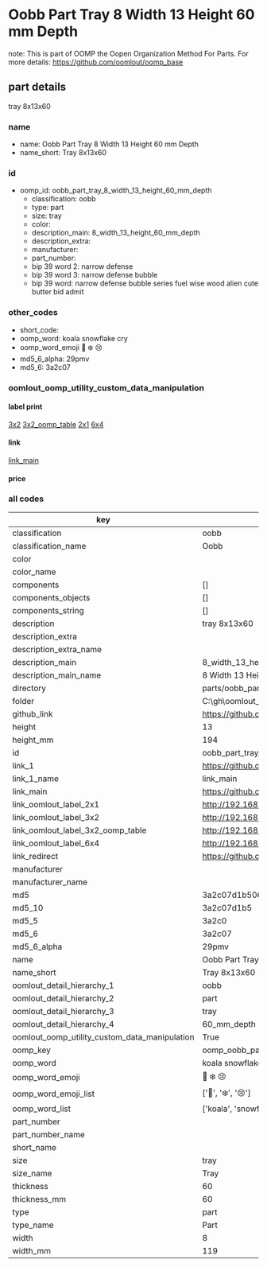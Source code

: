 # Oobb Part Tray 8 Width 13 Height 60 mm Depth  

note: This is part of OOMP the Oopen Organization Method For Parts. For more details: https://github.com/oomlout/oomp_base

##  part details
  



tray 8x13x60



### name
* name: Oobb Part Tray 8 Width 13 Height 60 mm Depth
* name_short: Tray 8x13x60 
### id
* oomp_id: oobb_part_tray_8_width_13_height_60_mm_depth
  * classification: oobb
  * type: part
  * size: tray
  * color: 
  * description_main: 8_width_13_height_60_mm_depth
  * description_extra: 
  * manufacturer: 
  * part_number: 
  * bip 39 word 2: narrow defense
  * bip 39 word 3: narrow defense bubble
  * bip 39 word: narrow defense bubble series fuel wise wood alien cute butter bid admit

### other_codes
* short_code: 
* oomp_word: koala snowflake cry
* oomp_word_emoji :koala: :snowflake: :cry:
* md5_6_alpha: 29pmv
* md5_6: 3a2c07






### oomlout_oomp_utility_custom_data_manipulation
#### label print
[3x2](http://192.168.1.245:1112/?label=oomp%2029pmv)
[3x2_oomp_table](http://192.168.1.108:1112/?label=oomp%2029pmv)
[2x1](http://192.168.1.242:1112/?label=oomp%2029pmv)
[6x4](http://192.168.1.55:1112/?label=oomp%2029pmv)    

#### link

[link_main](https://github.com/oomlout/oomlout_oobb_version_4_generated_parts/tree/main/navigation_oomp/oobb/part/tray/8_width_13_height_60_mm_depth/part)                              

#### price







### all codes 
| key | value |  
| --- | --- |  
| classification | oobb |  
| classification_name | Oobb |  
| color |  |  
| color_name |  |  
| components | [] |  
| components_objects | [] |  
| components_string | [] |  
| description | tray 8x13x60 |  
| description_extra |  |  
| description_extra_name |  |  
| description_main | 8_width_13_height_60_mm_depth |  
| description_main_name | 8 Width 13 Height 60 mm Depth |  
| directory | parts/oobb_part_tray_8_width_13_height_60_mm_depth |  
| folder | C:\gh\oomlout_oobb_version_4_generated_parts\parts\oobb_part_tray_8_width_13_height_60_mm_depth |  
| github_link | https://github.com/oomlout/oomlout_oomp_part_src/tree/main/parts/oobb_part_tray_8_width_13_height_60_mm_depth |  
| height | 13 |  
| height_mm | 194 |  
| id | oobb_part_tray_8_width_13_height_60_mm_depth |  
| link_1 | https://github.com/oomlout/oomlout_oobb_version_4_generated_parts/tree/main/navigation_oomp/oobb/part/tray/8_width_13_height_60_mm_depth/part |  
| link_1_name | link_main |  
| link_main | https://github.com/oomlout/oomlout_oobb_version_4_generated_parts/tree/main/navigation_oomp/oobb/part/tray/8_width_13_height_60_mm_depth/part |  
| link_oomlout_label_2x1 | http://192.168.1.242:1112/?label=oomp%2029pmv |  
| link_oomlout_label_3x2 | http://192.168.1.245:1112/?label=oomp%2029pmv |  
| link_oomlout_label_3x2_oomp_table | http://192.168.1.108:1112/?label=oomp%2029pmv |  
| link_oomlout_label_6x4 | http://192.168.1.55:1112/?label=oomp%2029pmv |  
| link_redirect | https://github.com/oomlout/oomlout_oobb_version_4_generated_parts/tree/main/parts/oobb_tray_08_13_60 |  
| manufacturer |  |  
| manufacturer_name |  |  
| md5 | 3a2c07d1b5065fa7f1aefc403a8e5c98 |  
| md5_10 | 3a2c07d1b5 |  
| md5_5 | 3a2c0 |  
| md5_6 | 3a2c07 |  
| md5_6_alpha | 29pmv |  
| name | Oobb Part Tray 8 Width 13 Height 60 mm Depth |  
| name_short | Tray 8x13x60  |  
| oomlout_detail_hierarchy_1 | oobb |  
| oomlout_detail_hierarchy_2 | part |  
| oomlout_detail_hierarchy_3 | tray |  
| oomlout_detail_hierarchy_4 | 60_mm_depth |  
| oomlout_oomp_utility_custom_data_manipulation | True |  
| oomp_key | oomp_oobb_part_tray_8_width_13_height_60_mm_depth |  
| oomp_word | koala snowflake cry |  
| oomp_word_emoji | :koala: :snowflake: :cry: |  
| oomp_word_emoji_list | [':koala:', ':snowflake:', ':cry:'] |  
| oomp_word_list | ['koala', 'snowflake', 'cry'] |  
| part_number |  |  
| part_number_name |  |  
| short_name |  |  
| size | tray |  
| size_name | Tray |  
| thickness | 60 |  
| thickness_mm | 60 |  
| type | part |  
| type_name | Part |  
| width | 8 |  
| width_mm | 119 |  
